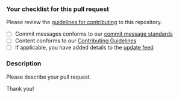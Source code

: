 ### Your checklist for this pull request

Please review the [guidelines for contributing](https://github.com/auth0/docs#contributing) to this repository.

- [ ] Commit messages conforms to our [commit message standards](https://github.com/auth0/docs#commit-messages)
- [ ] Content conforms to our [Contributing Guidelines](https://github.com/auth0/docs#contributing-guidelines)
- [ ] If applicable, you have added details to the [update feed](https://github.com/auth0/docs/tree/master/updates) 

### Description

Please describe your pull request.

Thank you!
